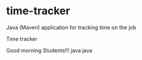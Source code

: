 # time-tracker
Java (Maven) application for tracking time on the job

Time tracker

Good morning Students!!!
java java
